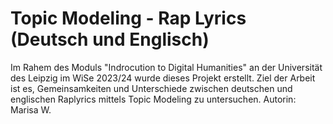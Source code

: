 # Topic Modeling - Rap Lyrics (Deutsch und Englisch)

Im Rahem des Moduls "Indrocution to Digital Humanities" an der Universität des Leipzig im WiSe 2023/24 wurde dieses Projekt erstellt. Ziel der Arbeit ist es, Gemeinsamkeiten und Unterschiede zwischen deutschen und englischen Raplyrics mittels Topic Modeling zu untersuchen.
Autorin: Marisa W.
